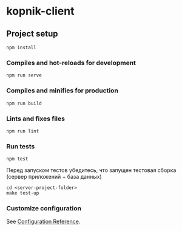 # kopnik-client

## Project setup
```
npm install
```

### Compiles and hot-reloads for development
```
npm run serve
```

### Compiles and minifies for production
```
npm run build
```

### Lints and fixes files
```
npm run lint
```

### Run tests

```
npm test
```

Перед запуском тестов убедитесь, что запущен тестовая сборка (сервер приложений + база данных)

```
cd <server-project-folder>
make test-up
```


### Customize configuration
See [Configuration Reference](https://cli.vuejs.org/config/).

